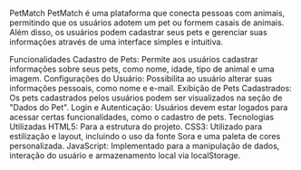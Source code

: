 PetMatch
PetMatch é uma plataforma que conecta pessoas com animais, permitindo que os usuários adotem um pet ou formem casais de animais. Além disso, os usuários podem cadastrar seus pets e gerenciar suas informações através de uma interface simples e intuitiva.

Funcionalidades
Cadastro de Pets: Permite aos usuários cadastrar informações sobre seus pets, como nome, idade, tipo de animal e uma imagem.
Configurações do Usuário: Possibilita ao usuário alterar suas informações pessoais, como nome e e-mail.
Exibição de Pets Cadastrados: Os pets cadastrados pelos usuários podem ser visualizados na seção de "Dados do Pet".
Login e Autenticação: Usuários devem estar logados para acessar certas funcionalidades, como o cadastro de pets.
Tecnologias Utilizadas
HTML5: Para a estrutura do projeto.
CSS3: Utilizado para estilização e layout, incluindo o uso da fonte Sora e uma paleta de cores personalizada.
JavaScript: Implementado para a manipulação de dados, interação do usuário e armazenamento local via localStorage.

